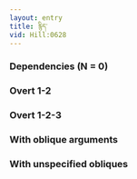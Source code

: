 ```yaml
---
layout: entry
title: རྙིད་
vid: Hill:0628
---
```

### Dependencies (N = 0)


### Overt 1-2


### Overt 1-2-3


### With oblique arguments


### With unspecified obliques

